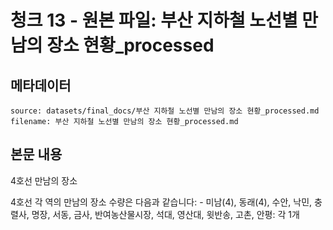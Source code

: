 # 청크 13 - 원본 파일: 부산 지하철 노선별 만남의 장소 현황_processed

## 메타데이터

```
source: datasets/final_docs/부산 지하철 노선별 만남의 장소 현황_processed.md
filename: 부산 지하철 노선별 만남의 장소 현황_processed.md
```

## 본문 내용

4호선 만남의 장소

4호선 각 역의 만남의 장소 수량은 다음과 같습니다: - 미남(4), 동래(4), 수안, 낙민, 충렬사, 명장, 서동, 금사, 반여농산물시장, 석대, 영산대, 윗반송, 고촌, 안평: 각 1개